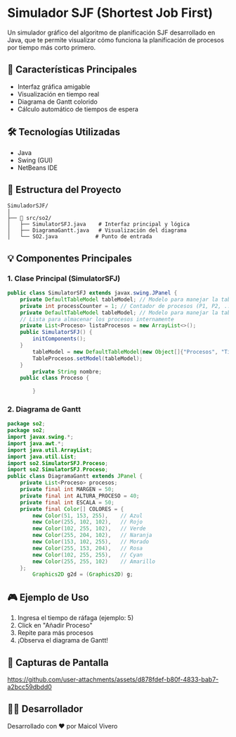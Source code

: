 

# Simulador SJF (Shortest Job First)

Un simulador gráfico del algoritmo de planificación SJF desarrollado en Java, que te permite visualizar cómo funciona la planificación de procesos por tiempo más corto primero.

## 🚀 Características Principales

- Interfaz gráfica amigable
- Visualización en tiempo real
- Diagrama de Gantt colorido
- Cálculo automático de tiempos de espera

## 🛠️ Tecnologías Utilizadas

- Java
- Swing (GUI)
- NetBeans IDE

## 📁 Estructura del Proyecto

```
SimuladorSJF/
│
├── 🎯 src/so2/
│   ├── SimulatorSFJ.java    # Interfaz principal y lógica
│   ├── DiagramaGantt.java   # Visualización del diagrama
│   └── SO2.java            # Punto de entrada

```

## 💡 Componentes Principales

### 1. Clase Principal (SimulatorSFJ)

```19:60:src/so2/SimulatorSFJ.java
public class SimulatorSFJ extends javax.swing.JPanel {
    private DefaultTableModel tableModel; // Modelo para manejar la tabla
    private int processCounter = 1; // Contador de procesos (P1, P2, ...)
    private DefaultTableModel tableModel; // Modelo para manejar la tabla
    // Lista para almacenar los procesos internamente
    private List<Proceso> listaProcesos = new ArrayList<>();
    public SimulatorSFJ() {
        initComponents();
    }
        tableModel = new DefaultTableModel(new Object[]{"Procesos", "Tiempo de Ráfaga"}, 0);
        TableProcesos.setModel(tableModel);
    }
        private String nombre; 
    public class Proceso {
       
        }
```


### 2. Diagrama de Gantt

```1:24:src/so2/DiagramaGantt.java
package so2;
package so2;
import javax.swing.*;
import java.awt.*;
import java.util.ArrayList;
import java.util.List;
import so2.SimulatorSFJ.Proceso;
import so2.SimulatorSFJ.Proceso;
public class DiagramaGantt extends JPanel {
    private List<Proceso> procesos;
    private final int MARGEN = 50;
    private final int ALTURA_PROCESO = 40;
    private final int ESCALA = 50;
    private final Color[] COLORES = {
        new Color(51, 153, 255),    // Azul
        new Color(255, 102, 102),   // Rojo
        new Color(102, 255, 102),   // Verde
        new Color(255, 204, 102),   // Naranja
        new Color(153, 102, 255),   // Morado
        new Color(255, 153, 204),   // Rosa
        new Color(102, 255, 255),   // Cyan
        new Color(255, 255, 102)    // Amarillo
    };
        Graphics2D g2d = (Graphics2D) g;
```


## 🎮 Ejemplo de Uso

1. Ingresa el tiempo de ráfaga (ejemplo: 5)
2. Click en "Añadir Proceso"
3. Repite para más procesos
4. ¡Observa el diagrama de Gantt!

## 🎨 Capturas de Pantalla



https://github.com/user-attachments/assets/d878fdef-b80f-4833-bab7-a2bcc59dbdd0



## 👨‍💻 Desarrollador

Desarrollado con ❤️ por Maicol Vivero
